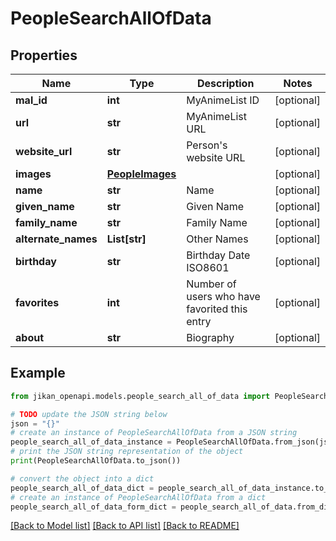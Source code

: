 # PeopleSearchAllOfData


## Properties

Name | Type | Description | Notes
------------ | ------------- | ------------- | -------------
**mal_id** | **int** | MyAnimeList ID | [optional] 
**url** | **str** | MyAnimeList URL | [optional] 
**website_url** | **str** | Person&#39;s website URL | [optional] 
**images** | [**PeopleImages**](PeopleImages.md) |  | [optional] 
**name** | **str** | Name | [optional] 
**given_name** | **str** | Given Name | [optional] 
**family_name** | **str** | Family Name | [optional] 
**alternate_names** | **List[str]** | Other Names | [optional] 
**birthday** | **str** | Birthday Date ISO8601 | [optional] 
**favorites** | **int** | Number of users who have favorited this entry | [optional] 
**about** | **str** | Biography | [optional] 

## Example

```python
from jikan_openapi.models.people_search_all_of_data import PeopleSearchAllOfData

# TODO update the JSON string below
json = "{}"
# create an instance of PeopleSearchAllOfData from a JSON string
people_search_all_of_data_instance = PeopleSearchAllOfData.from_json(json)
# print the JSON string representation of the object
print(PeopleSearchAllOfData.to_json())

# convert the object into a dict
people_search_all_of_data_dict = people_search_all_of_data_instance.to_dict()
# create an instance of PeopleSearchAllOfData from a dict
people_search_all_of_data_form_dict = people_search_all_of_data.from_dict(people_search_all_of_data_dict)
```
[[Back to Model list]](../README.md#documentation-for-models) [[Back to API list]](../README.md#documentation-for-api-endpoints) [[Back to README]](../README.md)


